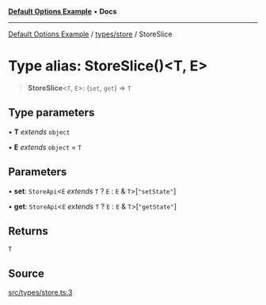 [**Default Options Example**](../../../README.md) • **Docs**

***

[Default Options Example](../../../modules.md) / [types/store](../README.md) / StoreSlice

# Type alias: StoreSlice()\<T, E\>

> **StoreSlice**\<`T`, `E`\>: (`set`, `get`) => `T`

## Type parameters

• **T** *extends* `object`

• **E** *extends* `object` = `T`

## Parameters

• **set**: `StoreApi`\<`E` *extends* `T` ? `E` : `E` & `T`\>\[`"setState"`\]

• **get**: `StoreApi`\<`E` *extends* `T` ? `E` : `E` & `T`\>\[`"getState"`\]

## Returns

`T`

## Source

[src/types/store.ts:3](https://github.com/bgd-labs/fe-shared/blob/022d31eeb7e61eeffe2ddf65992458f822122ffc/src/types/store.ts#L3)
